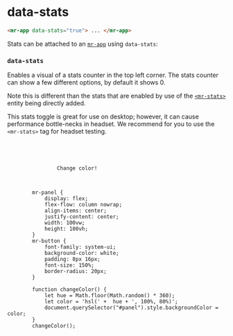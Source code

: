 # data-stats

```html
<mr-app data-stats="true"> ... </mr-app>
```

Stats can be attached to an [`mr-app`](/docs/mr-app) using `data-stats`:

### `data-stats`
Enables a visual of a stats counter in the top left corner. The stats counter can show a few different options, by default it shows 0.

Note this is different than the stats that are enabled by use of the [`<mr-stats>`](/doc/mr-stats/) entity being directly added.

This stats toggle is great for use on desktop; however, it can cause performance bottle-necks in headset. We recommend for you to use the `<mr-stats>` tag for headset testing.

<inline-repl>
    <code slot="html">
        <mr-app stats="true">
            <mr-light color="white" intensity="0.5" data-position="0 0 0.25"></mr-light>
            <mr-panel id="panel">
                <mr-button onclick="changeColor()">Change color!</mr-button>
            </mr-panel>
        </mr-app>
    </code>
    <code slot="css">
        mr-panel {
            display: flex;
            flex-flow: column nowrap;
            align-items: center;
            justify-content: center;
            width: 100vw;
            height: 100vh;
        }
        mr-button {
            font-family: system-ui;
            background-color: white;
            padding: 8px 16px;
            font-size: 150%;
            border-radius: 20px;
        }
    </code>
    <code slot="javascript">
        function changeColor() {
            let hue = Math.floor(Math.random() * 360);
            let color = 'hsl(' +  hue + ', 100%, 80%)';
            document.querySelector("#panel").style.backgroundColor = color;
        }
        changeColor();
    </code>
</inline-repl>
